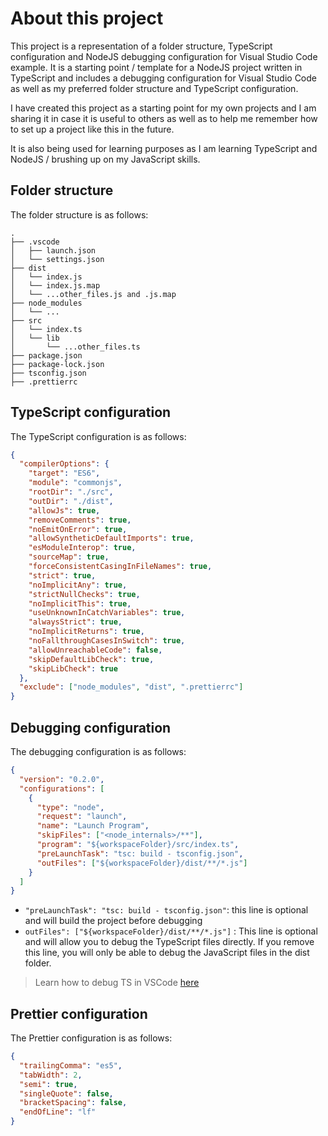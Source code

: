 # About this project

This project is a representation of a folder structure, TypeScript configuration and NodeJS debugging configuration for Visual Studio Code example. It is a starting point / template for a NodeJS project written in TypeScript and includes a debugging configuration for Visual Studio Code as well as my preferred folder structure and TypeScript configuration.

I have created this project as a starting point for my own projects and I am sharing it in case it is useful to others as
well as to help me remember how to set up a project like this in the future.

It is also being used for learning purposes as I am learning TypeScript and NodeJS / brushing up on my JavaScript skills.

## Folder structure

The folder structure is as follows:

```
.
├── .vscode
│   ├── launch.json
│   └── settings.json
├── dist
│   └── index.js
│   └── index.js.map
│   └── ...other_files.js and .js.map
├── node_modules
│   └── ...
├── src
│   └── index.ts
│   └── lib
│       └── ...other_files.ts
├── package.json
├── package-lock.json
├── tsconfig.json
├── .prettierrc
```

## TypeScript configuration

The TypeScript configuration is as follows:

```json
{
  "compilerOptions": {
    "target": "ES6",
    "module": "commonjs",
    "rootDir": "./src",
    "outDir": "./dist",
    "allowJs": true,
    "removeComments": true,
    "noEmitOnError": true,
    "allowSyntheticDefaultImports": true,
    "esModuleInterop": true,
    "sourceMap": true,
    "forceConsistentCasingInFileNames": true,
    "strict": true,
    "noImplicitAny": true,
    "strictNullChecks": true,
    "noImplicitThis": true,
    "useUnknownInCatchVariables": true,
    "alwaysStrict": true,
    "noImplicitReturns": true,
    "noFallthroughCasesInSwitch": true,
    "allowUnreachableCode": false,
    "skipDefaultLibCheck": true,
    "skipLibCheck": true
  },
  "exclude": ["node_modules", "dist", ".prettierrc"]
}
```

## Debugging configuration

The debugging configuration is as follows:

```json
{
  "version": "0.2.0",
  "configurations": [
    {
      "type": "node",
      "request": "launch",
      "name": "Launch Program",
      "skipFiles": ["<node_internals>/**"],
      "program": "${workspaceFolder}/src/index.ts",
      "preLaunchTask": "tsc: build - tsconfig.json",
      "outFiles": ["${workspaceFolder}/dist/**/*.js"]
    }
  ]
}
```

- `"preLaunchTask": "tsc: build - tsconfig.json"`: this line is optional and will build the project before debugging
- `outFiles": ["${workspaceFolder}/dist/**/*.js"]` : This line is optional and will allow you to debug the TypeScript files directly. If you remove this line, you will only be able to debug the JavaScript files in the dist folder.

> Learn how to debug TS in VSCode [here](https://code.visualstudio.com/docs/typescript/typescript-debugging)

## Prettier configuration

The Prettier configuration is as follows:

```json
{
  "trailingComma": "es5",
  "tabWidth": 2,
  "semi": true,
  "singleQuote": false,
  "bracketSpacing": false,
  "endOfLine": "lf"
}
```

